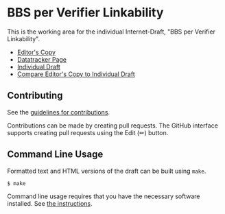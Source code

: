 # BBS per Verifier Linkability

This is the working area for the individual Internet-Draft, "BBS per Verifier Linkability".

* [Editor's Copy](https://github.com.github.io/BasileiosKal/#go.draft-vasilis-bbs-per-verifier-linkability.html)
* [Datatracker Page](https://datatracker.ietf.org/doc/draft-vasilis-bbs-per-verifier-linkability)
* [Individual Draft](https://datatracker.ietf.org/doc/html/draft-vasilis-bbs-per-verifier-linkability)
* [Compare Editor's Copy to Individual Draft](https://github.com.github.io/BasileiosKal/#go.draft-vasilis-bbs-per-verifier-linkability.diff)


## Contributing

See the
[guidelines for contributions](https://github.com/github.com/BasileiosKal/blob/main/CONTRIBUTING.md).

Contributions can be made by creating pull requests.
The GitHub interface supports creating pull requests using the Edit (✏) button.


## Command Line Usage

Formatted text and HTML versions of the draft can be built using `make`.

```sh
$ make
```

Command line usage requires that you have the necessary software installed.  See
[the instructions](https://github.com/martinthomson/i-d-template/blob/main/doc/SETUP.md).

